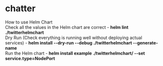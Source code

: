 # chatter

How to use Helm Chart </br>
Check all the values in the Helm chart are correct  - **helm lint ./twitterhelmchart** </br>
Dry Run (Check everything is running well without deploying actual services) -  **helm install --dry-run --debug ./twitterhelmchart --generate-name** </br>
Run the Helm chart - **helm install example ./twitterhelmchart/ --set service.type=NodePort** 
